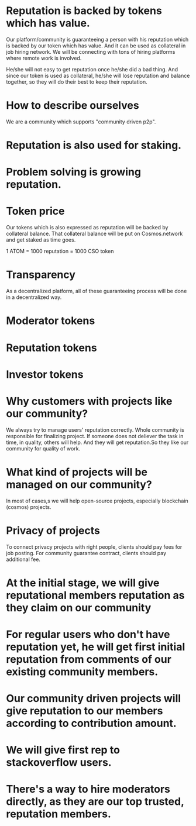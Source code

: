 # Reputation is backed by tokens which has value.

Our platform/community is guaranteeing a person with his reputation which is backed by our token which has value.
And it can be used as collateral in job hiring network.
We will be connecting with tons of hiring platforms where remote work is involved.

He/she will not easy to get reputation once he/she did a bad thing.
And since our token is used as collateral, he/she will lose reputation and balance together, so they will do their best to keep their reputation.

# How to describe ourselves
We are a community which supports "community driven p2p".

# Reputation is also used for staking.
# Problem solving is growing reputation.
# Token price
Our tokens which is also expressed as reputation will be backed by collateral balance.
That collateral balance will be put on Cosmos.network and get staked as time goes.

1 ATOM = 1000 reputation = 1000 CSO token

# Transparency

As a decentralized platform, all of these guaranteeing process will be done in a decentralized way.

# Moderator tokens
# Reputation tokens
# Investor tokens

# Why customers with projects like our community?
We always try to manage users' reputation correctly. 
Whole community is responsible for finalizing project.
If someone does not deliever the task in time, in quality, others will help.
And they will get reputation.So they like our community for quality of work.

# What kind of projects will be managed on our community?
In most of cases,s we will help open-source projects, especially blockchain (cosmos) projects.

# Privacy of projects
To connect privacy projects with right people, clients should pay fees for job posting.
For community guarantee contract, clients should pay additional fee.

# At the initial stage, we will give reputational members reputation as they claim on our community
# For regular users who don't have reputation yet, he will get first initial reputation from comments of our existing community members.
# Our community driven projects will give reputation to our members according to contribution amount.
# We will give first rep to stackoverflow users.
# There's a way to hire moderators directly, as they are our top trusted, reputation members.
